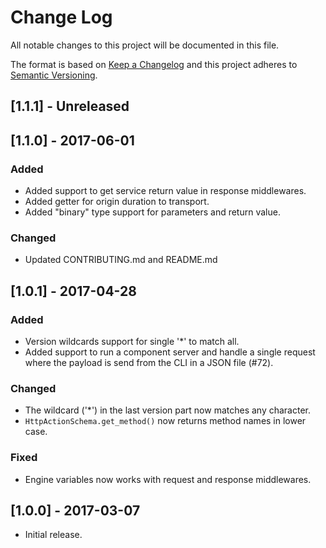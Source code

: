 # Change Log
All notable changes to this project will be documented in this file.

The format is based on [Keep a Changelog](http://keepachangelog.com/)
and this project adheres to [Semantic Versioning](http://semver.org/).

## [1.1.1] - Unreleased

## [1.1.0] - 2017-06-01
### Added
- Added support to get service return value in response middlewares.
- Added getter for origin duration to transport.
- Added "binary" type support for parameters and return value.

### Changed
- Updated CONTRIBUTING.md and README.md

## [1.0.1] - 2017-04-28
### Added
- Version wildcards support for single '*' to match all.
- Added support to run a component server and handle a single request
  where the payload is send from the CLI in a JSON file (#72).

### Changed
- The wildcard ('*') in the last version part now matches any character.
- `HttpActionSchema.get_method()` now returns method names in lower case.

### Fixed
- Engine variables now works with request and response middlewares.

## [1.0.0] - 2017-03-07
- Initial release.
